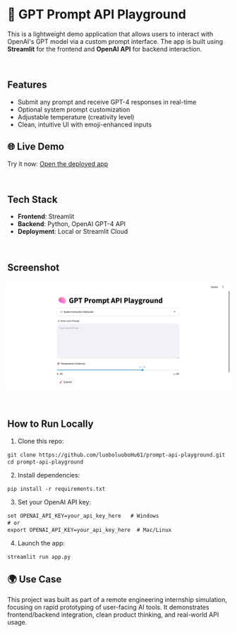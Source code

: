 # 🧠 GPT Prompt API Playground

This is a lightweight demo application that allows users to interact with OpenAI's GPT model via a custom prompt interface. The app is built using **Streamlit** for the frontend and **OpenAI API** for backend interaction.

<br/>

## Features

- Submit any prompt and receive GPT-4 responses in real-time
- Optional system prompt customization
- Adjustable temperature (creativity level)
- Clean, intuitive UI with emoji-enhanced inputs

## 🌐 Live Demo

Try it now: [Open the deployed app](https://prompt-api-playground-45ynj9zwpzjiaq94gteaou.streamlit.app/)

<br/>

## Tech Stack

- **Frontend**: Streamlit
- **Backend**: Python, OpenAI GPT-4 API
- **Deployment**: Local or Streamlit Cloud

<br/>

## Screenshot

![screenshot](./screenshot.png)

<br/>

## How to Run Locally

1. Clone this repo:
```
git clone https://github.com/luoboluoboHu61/prompt-api-playground.git
cd prompt-api-playground
```

2. Install dependencies:
```
pip install -r requirements.txt
```

3. Set your OpenAI API key:
```
set OPENAI_API_KEY=your_api_key_here   # Windows
# or
export OPENAI_API_KEY=your_api_key_here  # Mac/Linux
```

4. Launch the app:
```
streamlit run app.py
```


## 🌍 Use Case
This project was built as part of a remote engineering internship simulation, focusing on rapid prototyping of user-facing AI tools. It demonstrates frontend/backend integration, clean product thinking, and real-world API usage.


